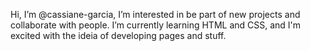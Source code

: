 Hi, I’m @cassiane-garcia, I’m interested in be part of new projects and collaborate with people.
I’m currently learning HTML and CSS, and I'm excited with the ideia of developing pages and stuff.

<!---
cassiane-garcia/cassiane-garcia is a ✨ special ✨ repository because its `README.md` (this file) appears on your GitHub profile.
You can click the Preview link to take a look at your changes.
--->
